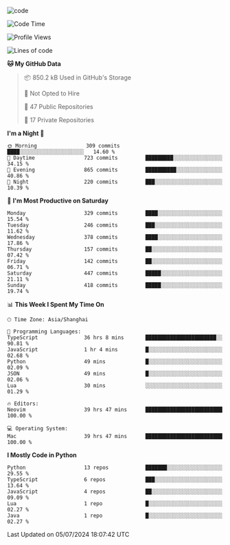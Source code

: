 
<!--
**liuyaanng/liuyaanng** is a ✨ _special_ ✨ repository because its `README.md` (this file) appears on your GitHub profile.

Here are some ideas to get you started:

- 🔭 I’m currently working on ...
- 🌱 I’m currently learning ...
- 👯 I’m looking to collaborate on ...
- 🤔 I’m looking for help with ...
- 💬 Ask me about ...
- 📫 How to reach me: ...
- 😄 Pronouns: ...
- ⚡ Fun fact: ...
-->


![code](https://cdn.jsdelivr.net/gh/liuyaanng/liuyaanng@1.0/code.gif) 

<!--START_SECTION:waka-->
![Code Time](http://img.shields.io/badge/Code%20Time-545%20hrs%2025%20mins-blue)

![Profile Views](http://img.shields.io/badge/Profile%20Views-0-blue)

![Lines of code](https://img.shields.io/badge/From%20Hello%20World%20I%27ve%20Written-14.6%20million%20lines%20of%20code-blue)

**🐱 My GitHub Data** 

> 📦 850.2 kB Used in GitHub's Storage 
 > 
> 🚫 Not Opted to Hire
 > 
> 📜 47 Public Repositories 
 > 
> 🔑 17 Private Repositories 
 > 
**I'm a Night 🦉** 

```text
🌞 Morning                309 commits         ████░░░░░░░░░░░░░░░░░░░░░   14.60 % 
🌆 Daytime                723 commits         █████████░░░░░░░░░░░░░░░░   34.15 % 
🌃 Evening                865 commits         ██████████░░░░░░░░░░░░░░░   40.86 % 
🌙 Night                  220 commits         ███░░░░░░░░░░░░░░░░░░░░░░   10.39 % 
```
📅 **I'm Most Productive on Saturday** 

```text
Monday                   329 commits         ████░░░░░░░░░░░░░░░░░░░░░   15.54 % 
Tuesday                  246 commits         ███░░░░░░░░░░░░░░░░░░░░░░   11.62 % 
Wednesday                378 commits         ████░░░░░░░░░░░░░░░░░░░░░   17.86 % 
Thursday                 157 commits         ██░░░░░░░░░░░░░░░░░░░░░░░   07.42 % 
Friday                   142 commits         ██░░░░░░░░░░░░░░░░░░░░░░░   06.71 % 
Saturday                 447 commits         █████░░░░░░░░░░░░░░░░░░░░   21.11 % 
Sunday                   418 commits         █████░░░░░░░░░░░░░░░░░░░░   19.74 % 
```


📊 **This Week I Spent My Time On** 

```text
🕑︎ Time Zone: Asia/Shanghai

💬 Programming Languages: 
TypeScript               36 hrs 8 mins       ███████████████████████░░   90.81 % 
JavaScript               1 hr 4 mins         █░░░░░░░░░░░░░░░░░░░░░░░░   02.68 % 
Python                   49 mins             █░░░░░░░░░░░░░░░░░░░░░░░░   02.09 % 
JSON                     49 mins             █░░░░░░░░░░░░░░░░░░░░░░░░   02.06 % 
Lua                      30 mins             ░░░░░░░░░░░░░░░░░░░░░░░░░   01.29 % 

🔥 Editors: 
Neovim                   39 hrs 47 mins      █████████████████████████   100.00 % 

💻 Operating System: 
Mac                      39 hrs 47 mins      █████████████████████████   100.00 % 
```

**I Mostly Code in Python** 

```text
Python                   13 repos            ███████░░░░░░░░░░░░░░░░░░   29.55 % 
TypeScript               6 repos             ███░░░░░░░░░░░░░░░░░░░░░░   13.64 % 
JavaScript               4 repos             ██░░░░░░░░░░░░░░░░░░░░░░░   09.09 % 
Lua                      1 repo              █░░░░░░░░░░░░░░░░░░░░░░░░   02.27 % 
Java                     1 repo              █░░░░░░░░░░░░░░░░░░░░░░░░   02.27 % 
```




 Last Updated on 05/07/2024 18:07:42 UTC
<!--END_SECTION:waka-->
